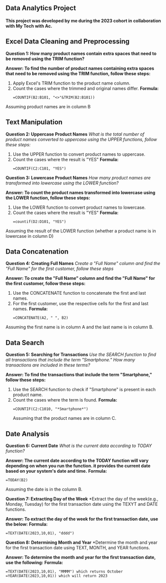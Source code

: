 ## Data Analytics Project
#### This project was developed by me during the 2023 cohort in collaboration with My Tech with Ac.


## Excel Data Cleaning and Preprocessing
**Question 1: How many product names contain extra spaces that need to be removed using the TRIM function?**

**Answer: To find the number of product names containing extra spaces that need to be removed using the TRIM function, follow these steps:**
1. Apply Excel's TRIM function to the product name column.
2. Count the cases where the trimmed and original names differ.
   **Formula:**
   ```excel
   =COUNTIF(B2:B101, "<>"&TRIM(B2:B101))
   ```
Assuming product names are in column B

## Text Manipulation
**Question 2: Uppercase Product Names**
*What is the total number of product names converted to uppercase using the UPPER functions, follow these steps:*
1. Use the UPPER function to convert product names to uppercase.
2. Count the cases where the result is "YES"
  **Formula:**
   ``` excel
   =COUNTIF(C2:C101, "YES")
   ```

 **Question 3: Lowercase Product Names**
*How many product names are transformed into lowercase using the LOWER function?*

**Answer: To count the product names transformed into lowercase using the LOWER function, follow these steps:**
  1. Use the LOWER function to convert product names to lowercase.
  2. Count the cases where the result is "YES"
    **Formula:**
     ```excel
     =countif(D2:D101, "YES")
     ```
Assuming the result of the LOWER function (whether a product name is in lowercase in column D)

## Data Concatenation
**Question 4: Creating Full Names**
 *Create a "Full Name" column and find the "Full Name" for the first customer, follow these steps*
 
  **Answer: To create the "Full Name" column and find the "Full Name" for the first customer, follow these steps:**
  1. Use the CONCATENATE function to concatenate the first and last names.
  2. For the first customer, use the respective cells for the first and last names.
     **Formula:**
     ```excel
     =CONCATENATE(A2, " ", B2)
     ```
Assuming the first name is in column A and the last name is in column B.

## Data Search
**Question 5: Searching for Transactions**
*Use the SEARCH function to find all transactions that include the term "Smartphone."
How many transactions are included in these terms?*

**Answer: To find the transactions that include the term "Smartphone," follow these steps:**
1. Use the SEARCH function to check if "Smartphone" is present in each product name.
2. Count the cases where the term is found.
  **Formula:**
   ```excel
   =COUNTIF(C2:C1010, "*Smartphone*")
   ```
   Assuming that the product names are in column C.

## Date Analysis
**Question 6: Current Date**
*What is the current data according to TODAY function?*

**Answer: The current date according to the TODAY function will vary depending on when you run the function. it provides the current date based on your system's date and time.**
  **Formula:**
   ```excel
   =TODAY(B2)
```
Assuming the date is in the column B.

 **Question 7: Extracting Day of the Week**
 *Extract the day of the week(e.g., Monday, Tuesday) for the first transaction date using the TEXYT and DATE functions.

 **Answer: To extract the day of the week for the first transaction date, use the below:**
 **Formula:**
 ```excel
=TEXT(DATE(2023,10,01), "dddd")
```

**Question 8: Determining Month and Year**
*Determine the month and year for the first transaction date using TEXT, MONTH, and YEAR functions.

**Answer: To determine the month and year for the first transaction date, use the following:**
**Formula:**
```excel
=TEXT(DATE(2023,10,01), "MMMM") which returns October
=YEAR(DATE(2023,10,01)) which will return 2023

     

